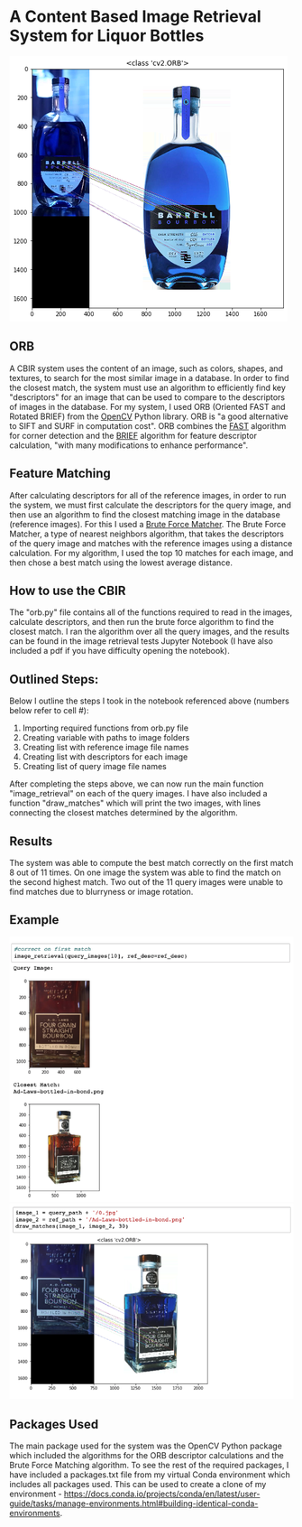 # A Content Based Image Retrieval System for Liquor Bottles
![matches](https://github.com/briansrebrenik/cbir/blob/master/example.png)

## ORB
A CBIR system uses the content of an image, such as colors, shapes, and textures,
to search for the most similar image in a database.
In order to find the closest match, the system must use an algorithm to efficiently
find key "descriptors" for an image that can be used to compare to the descriptors
of images in the database.
For my system, I used ORB (Oriented FAST and Rotated BRIEF) from the [OpenCV](https://opencv-python-tutroals.readthedocs.io/en/latest/py_tutorials/py_feature2d/py_orb/py_orb.html) Python library.
ORB is "a good alternative to SIFT and SURF in computation cost".
ORB combines the [FAST](https://opencv-python-tutroals.readthedocs.io/en/latest/py_tutorials/py_feature2d/py_fast/py_fast.html) algorithm for corner detection and the [BRIEF](https://opencv-python-tutroals.readthedocs.io/en/latest/py_tutorials/py_feature2d/py_brief/py_brief.html)
algorithm for feature descriptor calculation, "with many modifications to enhance
performance".

## Feature Matching
After calculating descriptors for all of the reference images, in order to run
the system, we must first calculate the descriptors for the query image, and then
use an algorithm to find the closest matching image in the database (reference
  images). For this I used a [Brute Force Matcher](https://opencv-python-tutroals.readthedocs.io/en/latest/py_tutorials/py_feature2d/py_matcher/py_matcher.html#).
  The Brute Force Matcher, a type of nearest neighbors algorithm, that takes the
  descriptors of the query image and matches with the reference images using a
  distance calculation. For my algorithm, I used the top 10 matches for each image,
  and then chose a best match using the lowest average distance.

## How to use the CBIR
The "orb.py" file contains all of the functions required to read in the images,
calculate descriptors, and then run the brute force algorithm to find the closest match.
I ran the algorithm over all the query images, and the results can be found in the
image retrieval tests Jupyter Notebook (I have also included a pdf if you have
  difficulty opening the notebook).

## Outlined Steps:
Below I outline the steps I took in the notebook referenced above (numbers below
  refer to cell #):
1. Importing required functions from orb.py file
2. Creating variable with paths to image folders
3. Creating list with reference image file names
4. Creating list with descriptors for each image
5. Creating list of query image file names

After completing the steps above, we can now run the main function "image_retrieval"
on each of the query images.
I have also included a function "draw_matches" which will print the two images,
with lines connecting the closest matches determined by the algorithm.


## Results
The system was able to compute the best match correctly on the first match 8 out
of 11 times.
On one image the system was able to find the match on the second highest match.
Two out of the 11 query images were unable to find matches due to blurryness or
image rotation.

## Example
![example2](https://github.com/briansrebrenik/cbir/blob/master/example2.png)
![example3](https://github.com/briansrebrenik/cbir/blob/master/example3.png)


## Packages Used
The main package used for the system was the OpenCV Python package which included
the algorithms for the ORB descriptor calculations and the Brute Force Matching
algorithm.
To see the rest of the required packages, I have included a packages.txt file from my virtual
Conda environment which includes all packages used. This can be used to create a
clone of my environment -  https://docs.conda.io/projects/conda/en/latest/user-guide/tasks/manage-environments.html#building-identical-conda-environments.
